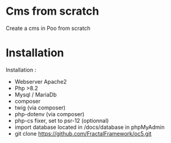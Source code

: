 # Cms from scratch

Create a cms in Poo from scratch

# Installation

Installation :

- Webserver Apache2
- Php >8.2
- Mysql / MariaDb
- composer
- twig (via composer)
- php-dotenv (via composer)
- php-cs fixer, set to psr-12 (optionnal)
- import database located in /docs/database in phpMyAdmin
- git clone https://github.com/FractalFramework/oc5.git
